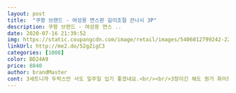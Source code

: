 ```yaml
---
layout: post 
title:  "쿠팡 브랜드 - 여성용 면스판 길이조절 끈나시 3P" 
description: 쿠팡 브랜드 - 여성용 면스 ..
date: 2020-07-16 21:39:52 
img: https://static.coupangcdn.com/image/retail/images/5406012799242-22209cd3-e029-4b56-97cf-24726af6aa9a.jpg 
linkUrl: http://me2.do/52gZigC3 
categories: [1008] 
color: BD24A9 
price: 8840 
author: brandMaster 
cont: 3세트니까 두박스만 사도 일주일 입기 좋겠네요.<br/><br/>3장이긴 해도 뭔가 화이트니까 많이 사고 싶은... <br/>.<br/>욕심이 생기네요 ㅋㅋ<br/>가격도 혜자.<br/><br/>가끔 사이즈 잘 안맞으면 넘 파이게 되는데<br/>근데 제가 더 놀란건 이게 길이 조절이 되는 끈나시라는 거에요!<br/>급한데 생각난 게 쿠팡이라 구매하게 되었어요.<br/><br/>급해서 빨아서 입지는 못했어요.<br/><br/>꼭 필요하잖아요.<br/> 근데 또 잘 헤지거나 색도 바래고.<br/>.<br/><br/>끈 조절되는 점도 마음에 들었어요.<br/><br/>끈조절에<br/>끈조절하니 훨 좋더라구요.<br/><br/>나시 사면 너무 푹 파여서 못입겠는 거 많았는데 여기는 조절되니까 내 느낌대로<br/>나시 사면 안에 다 비쳐서 입으나 마나 한 경우가 많은데 이거는 안그래요.<br/><br/>나시는 여름이든 겨울이든 주구장창 입으니까<br/>날씨가 쌀쌀해지면서 이너가 필요해서 주문하게 되었어요.<br/><br/> 
---
```

 